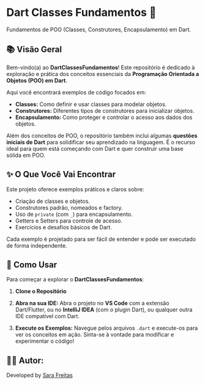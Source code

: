 # Dart Classes Fundamentos 🎯

Fundamentos de POO (Classes, Construtores, Encapsulamento) em Dart.

## 📚 Visão Geral

Bem-vindo(a) ao **DartClassesFundamentos**! Este repositório é dedicado à exploração e prática dos conceitos essenciais da **Programação Orientada a Objetos (POO) em Dart**.

Aqui você encontrará exemplos de código focados em:

* **Classes:** Como definir e usar classes para modelar objetos.
* **Construtores:** Diferentes tipos de construtores para inicializar objetos.
* **Encapsulamento:** Como proteger e controlar o acesso aos dados dos objetos.

Além dos conceitos de POO, o repositório também inclui algumas **questões iniciais de Dart** para solidificar seu aprendizado na linguagem. É o recurso ideal para quem está começando com Dart e quer construir uma base sólida em POO.


## ✨ O Que Você Vai Encontrar

Este projeto oferece exemplos práticos e claros sobre:

* Criação de classes e objetos.
* Construtores padrão, nomeados e factory.
* Uso de `private` (com `_`) para encapsulamento.
* Getters e Setters para controle de acesso.
* Exercícios e desafios básicos de Dart.

Cada exemplo é projetado para ser fácil de entender e pode ser executado de forma independente.


## 🚀 Como Usar

Para começar a explorar o **DartClassesFundamentos**:

1.  **Clone o Repositório**

2.  **Abra na sua IDE:** Abra o projeto no **VS Code** com a extensão Dart/Flutter, ou no **IntelliJ IDEA** (com o plugin Dart), ou qualquer outra IDE compatível com Dart.

3.  **Execute os Exemplos:** Navegue pelos arquivos `.dart` e execute-os para ver os conceitos em ação. Sinta-se à vontade para modificar e experimentar o código!


## 👨‍💻 Autor:

Developed by [Sara Freitas](https://github.com/sahfreitas)
